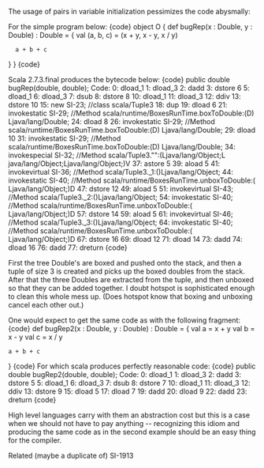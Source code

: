 The usage of pairs in variable initialization pessimizes the code abysmally:

For the simple program below:
{code}
object O
{
  def bugRep(x : Double, y : Double) : Double =
  {
      val (a, b, c) = (x + y, x - y, x / y)

      a + b + c
  }
}
{code}

Scala 2.7.3.final produces the bytecode below:
{code}
public double bugRep(double, double);
  Code:
   0:   dload_1
   1:   dload_3
   2:   dadd
   3:   dstore  6
   5:   dload_1
   6:   dload_3
   7:   dsub
   8:   dstore  8
   10:  dload_1
   11:  dload_3
   12:  ddiv
   13:  dstore  10
   15:  new     SI-23; //class scala/Tuple3
   18:  dup
   19:  dload   6
   21:  invokestatic    SI-29; //Method scala/runtime/BoxesRunTime.boxToDouble:(D)
Ljava/lang/Double;
   24:  dload   8
   26:  invokestatic    SI-29; //Method scala/runtime/BoxesRunTime.boxToDouble:(D)
Ljava/lang/Double;
   29:  dload   10
   31:  invokestatic    SI-29; //Method scala/runtime/BoxesRunTime.boxToDouble:(D)
Ljava/lang/Double;
   34:  invokespecial   SI-32; //Method scala/Tuple3."<init>":(Ljava/lang/Object;L
java/lang/Object;Ljava/lang/Object;)V
   37:  astore  5
   39:  aload   5
   41:  invokevirtual   SI-36; //Method scala/Tuple3._1:()Ljava/lang/Object;
   44:  invokestatic    SI-40; //Method scala/runtime/BoxesRunTime.unboxToDouble:(
Ljava/lang/Object;)D
   47:  dstore  12
   49:  aload   5
   51:  invokevirtual   SI-43; //Method scala/Tuple3._2:()Ljava/lang/Object;
   54:  invokestatic    SI-40; //Method scala/runtime/BoxesRunTime.unboxToDouble:(
Ljava/lang/Object;)D
   57:  dstore  14
   59:  aload   5
   61:  invokevirtual   SI-46; //Method scala/Tuple3._3:()Ljava/lang/Object;
   64:  invokestatic    SI-40; //Method scala/runtime/BoxesRunTime.unboxToDouble:(
Ljava/lang/Object;)D
   67:  dstore  16
   69:  dload   12
   71:  dload   14
   73:  dadd
   74:  dload   16
   76:  dadd
   77:  dreturn
{code}

First the tree Double's are boxed and pushed onto the stack, and then a tuple of size 3 is created and picks up the boxed doubles from the stack.  After that the three Doubles are extracted from the tuple, and then unboxed so that they can be added together.  I doubt hotspot is sophisticated enough to clean this whole mess up.  (Does hotspot know that boxing and unboxing cancel each other out.)

One would expect to get the same code as with the following fragment:
{code}
def bugRep2(x : Double, y : Double) : Double =
{
    val a = x + y
    val b = x - y
    val c = x / y

    a + b + c
}
{code}
For which scala produces perfectly reasonable code:
{code}
public double bugRep2(double, double);
  Code:
   0:   dload_1
   1:   dload_3
   2:   dadd
   3:   dstore  5
   5:   dload_1
   6:   dload_3
   7:   dsub
   8:   dstore  7
   10:  dload_1
   11:  dload_3
   12:  ddiv
   13:  dstore  9
   15:  dload   5
   17:  dload   7
   19:  dadd
   20:  dload   9
   22:  dadd
   23:  dreturn
{code}

High level languages carry with them an abstraction cost but this is a case when we should not have to pay anything -- recognizing this idiom and producing the same code as in the second example should be an easy thing for the compiler.

Related (maybe a duplicate of) SI-1913
